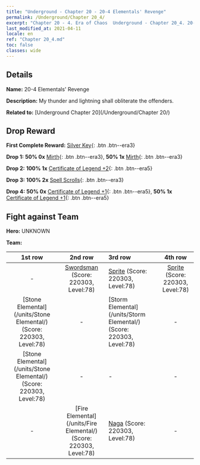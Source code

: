 ```yaml
---
title: "Underground - Chapter 20 - 20-4 Elementals' Revenge"
permalink: /Underground/Chapter 20_4/
excerpt: "Chapter 20 - 4. Era of Chaos  Underground - Chapter 20_4. 20-4 Elementals' Revenge"
last_modified_at: 2021-04-11
locale: en
ref: "Chapter 20_4.md"
toc: false
classes: wide
---
```


## Details

 **Name:** 20-4 Elementals' Revenge

 **Description:** My thunder and lightning shall obliterate the offenders.

 **Related to:** [Underground Chapter 20](/Underground/Chapter 20/)

## Drop Reward

 **First Complete Reward:** [Silver Key](/Items/con_693/){: .btn .btn--era3}

 **Drop 1:** **50% 0x** [Mirth](/Items/her_424/){: .btn .btn--era3}, **50% 1x** [Mirth](/Items/her_424/){: .btn .btn--era3}

 **Drop 2:** **100% 1x** [Certificate of Legend +2](/Items/mat_81/){: .btn .btn--era5}

 **Drop 3:** **100% 2x** [Spell Scrolls](/Items/con_694/){: .btn .btn--era3}

 **Drop 4:** **50% 0x** [Certificate of Legend +1](/Items/mat_74/){: .btn .btn--era5}, **50% 1x** [Certificate of Legend +1](/Items/mat_74/){: .btn .btn--era5}


## Fight against Team
 **Hero:** UNKNOWN

 **Team:**


  | 1st row | 2nd row | 3rd row | 4th row |
  |:----:|:----:|:----|:----:|
  | - | [Swordsman](/units/Swordsman/) (Score: 220303, Level:78)  | [Sprite](/units/Sprite/) (Score: 220303, Level:78)  | [Sprite](/units/Sprite/) (Score: 220303, Level:78)  |
  | [Stone Elemental](/units/Stone Elemental/) (Score: 220303, Level:78)  | - | [Storm Elemental](/units/Storm Elemental/) (Score: 220303, Level:78)  | - |
  | [Stone Elemental](/units/Stone Elemental/) (Score: 220303, Level:78)  | - | - | - |
  | - | [Fire Elemental](/units/Fire Elemental/) (Score: 220303, Level:78)  | [Naga](/units/Naga/) (Score: 220303, Level:78)  | - |


